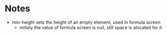 # Notes
- min-height sets the height of an empty element, used in formula screen
    - initialy the value of formula screen is null, still space is alocated for it